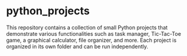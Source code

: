 # python_projects
This repository contains a collection of small Python projects that demonstrate various functionalities such as task manager, Tic-Tac-Toe game, a graphical calculator, file organizer, and more. Each project is organized in its own folder and can be run independently.
